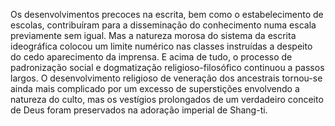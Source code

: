 ﻿Os desenvolvimentos precoces na escrita, bem como o estabelecimento de escolas,  contribuíram para a disseminação do conhecimento numa escala previamente sem igual. Mas a natureza morosa do sistema da escrita ideográfica colocou um limite numérico nas classes instruídas a despeito do cedo aparecimento da imprensa. E acima de tudo, o processo de padronização social e  dogmatização religioso-filosófico continuou a passos largos. O desenvolvimento religioso de veneração dos ancestrais tornou-se ainda mais complicado por um excesso de superstições envolvendo a natureza do culto, mas os vestígios prolongados de um verdadeiro conceito de Deus foram preservados na adoração imperial de Shang-ti.